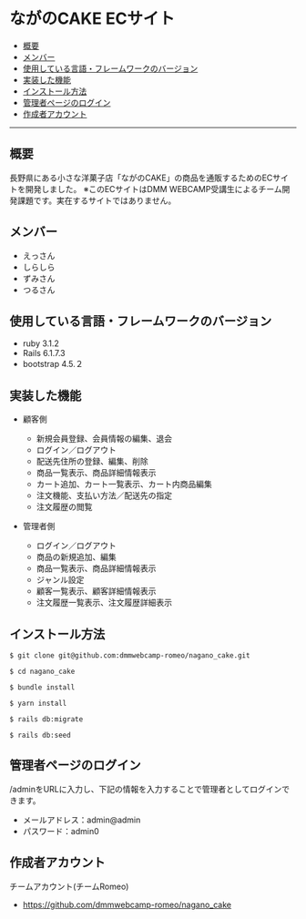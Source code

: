 # ながのCAKE ECサイト

* [概要](#概要) 
* [メンバー](#メンバー)
* [使用している言語・フレームワークのバージョン](#使用している言語・フレームワークのバージョン)
* [実装した機能](#実装した機能)
* [インストール方法](#インストール方法)
* [管理者ページのログイン](#管理者ページのログイン)
* [作成者アカウント](#作成者アカウント)

---

## 概要
長野県にある小さな洋菓子店「ながのCAKE」の商品を通販するためのECサイトを開発しました。
※このECサイトはDMM WEBCAMP受講生によるチーム開発課題です。実在するサイトではありません。

## メンバー
* えっさん
* しらしら
* ずみさん
* つるさん

## 使用している言語・フレームワークのバージョン
* ruby 3.1.2
* Rails 6.1.7.3
* bootstrap 4.5.２

## 実装した機能
* 顧客側
  - 新規会員登録、会員情報の編集、退会
  - ログイン／ログアウト
  - 配送先住所の登録、編集、削除
  - 商品一覧表示、商品詳細情報表示
  - カート追加、カート一覧表示、カート内商品編集
  - 注文機能、支払い方法／配送先の指定
  - 注文履歴の閲覧

* 管理者側
  - ログイン／ログアウト
  - 商品の新規追加、編集
  - 商品一覧表示、商品詳細情報表示
  - ジャンル設定
  - 顧客一覧表示、顧客詳細情報表示
  - 注文履歴一覧表示、注文履歴詳細表示

## インストール方法
~~~
$ git clone git@github.com:dmmwebcamp-romeo/nagano_cake.git
~~~

~~~
$ cd nagano_cake
~~~

~~~
$ bundle install
~~~

~~~
$ yarn install
~~~

~~~
$ rails db:migrate
~~~

~~~
$ rails db:seed
~~~

## 管理者ページのログイン
/adminをURLに入力し、下記の情報を入力することで管理者としてログインできます。
* メールアドレス：admin@admin
* パスワード：admin0

## 作成者アカウント
チームアカウント(チームRomeo)
* https://github.com/dmmwebcamp-romeo/nagano_cake